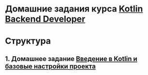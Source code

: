 # Домашние задания курса [Kotlin Backend Developer](https://otus.ru/lessons/kotlin/?int_source=courses_catalog&int_term=programming)

# Структура
## 1. Домашнее задание [Введение в Kotlin и базовые настройки проекта](./homework-1-hello)
